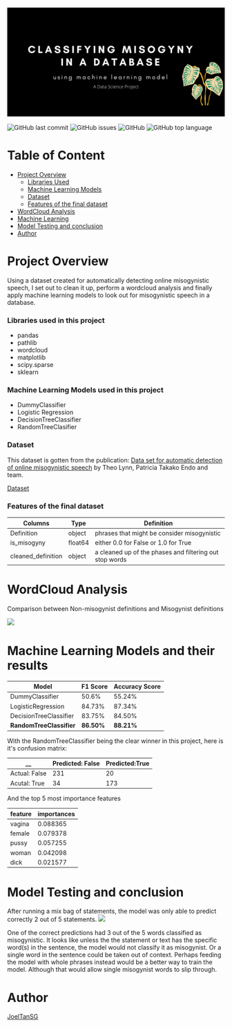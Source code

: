 ![](https://github.com/JoelTanSG/Classify-Misogyny-in-Database/blob/main/Classifying%20misogyny.png)

![GitHub last commit](https://img.shields.io/github/last-commit/JoelTanSG/Data-Science-Project-Classify-Misogyny-in-Database)
![GitHub issues](https://img.shields.io/github/issues-raw/JoelTanSG/Data-Science-Project-Classify-Misogyny-in-Database)
![GitHub](https://img.shields.io/github/license/JoelTanSG/Data-Science-Project-Classify-Misogyny-in-Database?label=license)
![GitHub top language](https://img.shields.io/github/languages/top/JoelTanSG/Data-Science-Project-Classify-Misogyny-in-Database)

# Table of Content

- [Project Overview](#project-overview)
    + [Libraries Used](#libraries-used-in-this-project)
    + [Machine Learning Models](machine-learning-models-used-in-this-project)
    + [Dataset](#dataset)
    + [Features of the final dataset](#features-of-the-final-dataset)
- [WordCloud Analysis](#wordcloud-analysis)
- [Machine Learning](#machine-learning-models-and-their-results)
- [Model Testing and conclusion](model-testing-and-conclusion)
- [Author](#author)

# Project Overview
Using a dataset created for automatically detecting online misogynistic speech, I set out to clean it up, perform a wordcloud analysis and finally apply machine learning models to look out for misogynistic speech in a database.

### Libraries used in this project
* pandas 
* pathlib 
* wordcloud
* matplotlib
* scipy.sparse
* sklearn

### Machine Learning Models used in this project
* DummyClassifier
* Logistic Regression
* DecisionTreeClassifier
* RandomTreeClasifier


### Dataset
This dataset is gotten from the publication: [Data set for automatic detection of online misogynistic speech](https://www.sciencedirect.com/science/article/pii/S2352340919305773) by Theo Lynn, Patricia Takako Endo and team.

[Dataset](https://md-datasets-cache-zipfiles-prod.s3.eu-west-1.amazonaws.com/3jfwsdkryy-3.zip)

### Features of the final dataset

Columns|Type|Definition
---|---|---
Definition|object|phrases that might be consider misogynistic 
is_misogyny|float64|either 0.0 for False or 1.0 for True
cleaned_definition|object|a cleaned up of the phases and filtering out stop words

# WordCloud Analysis
Comparison between Non-misogynist definitions and Misogynist definitions

![](https://github.com/JoelTanSG/Data-Science-Project-Classify-Misogyny-in-Database/blob/main/wordclouds.png)

# Machine Learning Models and their results

Model|F1 Score|Accuracy Score
---|---|---
DummyClassifier|50.6%|55.24%
LogisticRegression|84.73%|87.34%
DecisionTreeClassifier|83.75%|84.50%
**RandomTreeClassifier**|**86.50%**|**88.21%**

With the RandomTreeClassifier being the clear winner in this project, here is it's confusion matrix:

__|Predicted: False|Predicted:True
---|---|---
Actual: False|231|20
Acutal: True|34|173

And the top 5 most importance features

feature	|importances
---|---
vagina	|0.088365
female	|0.079378
pussy	|0.057255
woman	|0.042098
dick	|0.021577

# Model Testing and conclusion

After running a mix bag of statements, the model was only able to predict correctly 2 out of 5 statements.
![](https://github.com/JoelTanSG/Data-Science-Project-Classify-Misogyny-in-Database/blob/main/Model_test_SS.png)

One of the correct predictions had 3 out of the 5 words classified as misogynistic.
It looks like unless the the statement or text has the specific word(s) in the sentence, the model would not classify it as misogynist. Or a single word in the sentence could be taken out of context. Perhaps feeding the model with whole phrases instead would be a better way to train the model. Although that would allow single misogynist words to slip through.

# Author

[JoelTanSG](https://github.com/JoelTanSG)
